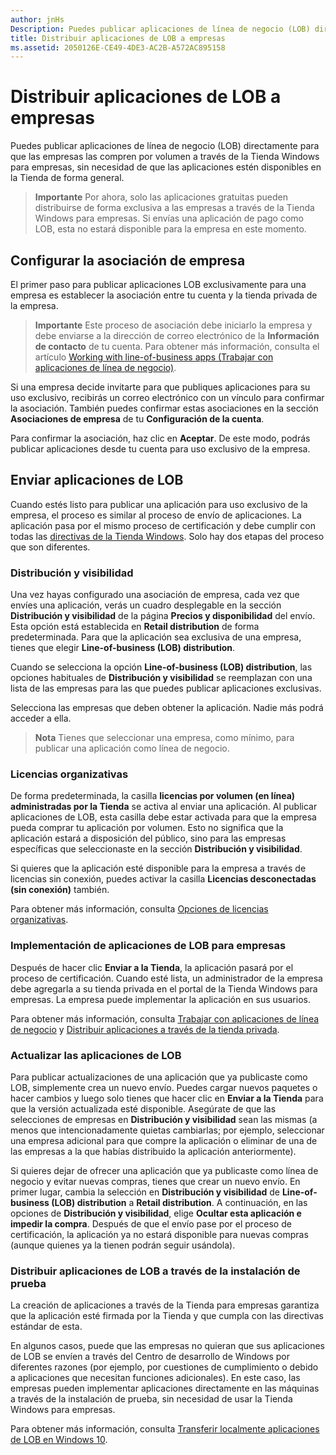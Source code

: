 ```yaml
---
author: jnHs
Description: Puedes publicar aplicaciones de línea de negocio (LOB) directamente para que las empresas las compren por volumen a través de la Tienda Windows para empresas, sin necesidad de que las aplicaciones estén disponibles en la Tienda de forma general.
title: Distribuir aplicaciones de LOB a empresas
ms.assetid: 2050126E-CE49-4DE3-AC2B-A572AC895158
---
```


# Distribuir aplicaciones de LOB a empresas


Puedes publicar aplicaciones de línea de negocio (LOB) directamente para que las empresas las compren por volumen a través de la Tienda Windows para empresas, sin necesidad de que las aplicaciones estén disponibles en la Tienda de forma general.

> **Importante**  Por ahora, solo las aplicaciones gratuitas pueden distribuirse de forma exclusiva a las empresas a través de la Tienda Windows para empresas. Si envías una aplicación de pago como LOB, esta no estará disponible para la empresa en este momento. 

## Configurar la asociación de empresa


El primer paso para publicar aplicaciones LOB exclusivamente para una empresa es establecer la asociación entre tu cuenta y la tienda privada de la empresa.

> **Importante**  Este proceso de asociación debe iniciarlo la empresa y debe enviarse a la dirección de correo electrónico de la **Información de contacto** de tu cuenta. Para obtener más información, consulta el artículo [Working with line-of-business apps (Trabajar con aplicaciones de línea de negocio)](http://go.microsoft.com/fwlink/p/?LinkId=698846).

Si una empresa decide invitarte para que publiques aplicaciones para su uso exclusivo, recibirás un correo electrónico con un vínculo para confirmar la asociación. También puedes confirmar estas asociaciones en la sección **Asociaciones de empresa** de tu **Configuración de la cuenta**.

Para confirmar la asociación, haz clic en **Aceptar**. De este modo, podrás publicar aplicaciones desde tu cuenta para uso exclusivo de la empresa.

## Enviar aplicaciones de LOB


Cuando estés listo para publicar una aplicación para uso exclusivo de la empresa, el proceso es similar al proceso de envío de aplicaciones. La aplicación pasa por el mismo proceso de certificación y debe cumplir con todas las [directivas de la Tienda Windows](https://msdn.microsoft.com/library/windows/apps/dn764944). Solo hay dos etapas del proceso que son diferentes.

### Distribución y visibilidad

Una vez hayas configurado una asociación de empresa, cada vez que envíes una aplicación, verás un cuadro desplegable en la sección **Distribución y visibilidad** de la página **Precios y disponibilidad** del envío. Esta opción está establecida en **Retail distribution** de forma predeterminada. Para que la aplicación sea exclusiva de una empresa, tienes que elegir **Line-of-business (LOB) distribution**.

Cuando se selecciona la opción **Line-of-business (LOB) distribution**, las opciones habituales de **Distribución y visibilidad** se reemplazan con una lista de las empresas para las que puedes publicar aplicaciones exclusivas.

Selecciona las empresas que deben obtener la aplicación. Nadie más podrá acceder a ella.

> **Nota**  Tienes que seleccionar una empresa, como mínimo, para publicar una aplicación como línea de negocio.

### Licencias organizativas

De forma predeterminada, la casilla **licencias por volumen (en línea) administradas por la Tienda** se activa al enviar una aplicación. Al publicar aplicaciones de LOB, esta casilla debe estar activada para que la empresa pueda comprar tu aplicación por volumen. Esto no significa que la aplicación estará a disposición del público, sino para las empresas específicas que seleccionaste en la sección **Distribución y visibilidad**.

Si quieres que la aplicación esté disponible para la empresa a través de licencias sin conexión, puedes activar la casilla **Licencias desconectadas (sin conexión)** también.

Para obtener más información, consulta [Opciones de licencias organizativas](organizational-licensing.md).

### Implementación de aplicaciones de LOB para empresas

Después de hacer clic **Enviar a la Tienda**, la aplicación pasará por el proceso de certificación. Cuando esté lista, un administrador de la empresa debe agregarla a su tienda privada en el portal de la Tienda Windows para empresas. La empresa puede implementar la aplicación en sus usuarios.

Para obtener más información, consulta [Trabajar con aplicaciones de línea de negocio](http://go.microsoft.com/fwlink/p/?LinkId=698846) y [Distribuir aplicaciones a través de la tienda privada](http://go.microsoft.com/fwlink/p/?LinkId=698847).

### Actualizar las aplicaciones de LOB

Para publicar actualizaciones de una aplicación que ya publicaste como LOB, simplemente crea un nuevo envío. Puedes cargar nuevos paquetes o hacer cambios y luego solo tienes que hacer clic en **Enviar a la Tienda** para que la versión actualizada esté disponible. Asegúrate de que las selecciones de empresas en **Distribución y visibilidad** sean las mismas (a menos que intencionadamente quietas cambiarlas; por ejemplo, seleccionar una empresa adicional para que compre la aplicación o eliminar de una de las empresas a la que habías distribuido la aplicación anteriormente).

Si quieres dejar de ofrecer una aplicación que ya publicaste como línea de negocio y evitar nuevas compras, tienes que crear un nuevo envío. En primer lugar, cambia la selección en **Distribución y visibilidad** de **Line-of-business (LOB) distribution** a **Retail distribution**. A continuación, en las opciones de **Distribución y visibilidad**, elige **Ocultar esta aplicación e impedir la compra**. Después de que el envío pase por el proceso de certificación, la aplicación ya no estará disponible para nuevas compras (aunque quienes ya la tienen podrán seguir usándola).

### Distribuir aplicaciones de LOB a través de la instalación de prueba

La creación de aplicaciones a través de la Tienda para empresas garantiza que la aplicación esté firmada por la Tienda y que cumpla con las directivas estándar de esta.

En algunos casos, puede que las empresas no quieran que sus aplicaciones de LOB se envíen a través del Centro de desarrollo de Windows por diferentes razones (por ejemplo, por cuestiones de cumplimiento o debido a aplicaciones que necesitan funciones adicionales). En este caso, las empresas pueden implementar aplicaciones directamente en las máquinas a través de la instalación de prueba, sin necesidad de usar la Tienda Windows para empresas.

Para obtener más información, consulta [Transferir localmente aplicaciones de LOB en Windows 10](http://go.microsoft.com/fwlink/p/?LinkId=623433).

 

 






<!--HONumber=May16_HO2-->


